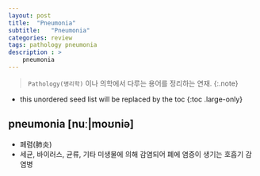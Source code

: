 ```yaml
---
layout: post
title:  "Pneumonia"
subtitle:   "Pneumonia"
categories: review
tags: pathology pneumonia
description : >
    pneumonia
---
```


> `Pathology(병리학)` 이나 의학에서 다루는 용어를 정리하는 연재.
{:.note}

<!--more-->

* this unordered seed list will be replaced by the toc
{:toc .large-only}

## pneumonia [nuː|moʊniə]
- 폐렴(肺炎)
- 세균, 바이러스, 균류, 기타 미생물에 의해 감염되어 폐에 염증이 생기는 호흡기 감염병